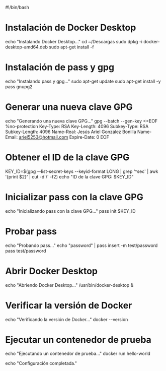 #!/bin/bash

# Instalación de Docker Desktop
echo "Instalando Docker Desktop..."
cd ~/Descargas
sudo dpkg -i docker-desktop-amd64.deb
sudo apt-get install -f

# Instalación de pass y gpg
echo "Instalando pass y gpg..."
sudo apt-get update
sudo apt-get install -y pass gnupg2

# Generar una nueva clave GPG
echo "Generando una nueva clave GPG..."
gpg --batch --gen-key <<EOF
%no-protection
Key-Type: RSA
Key-Length: 4096
Subkey-Type: RSA
Subkey-Length: 4096
Name-Real: Jesús Ariel González Bonilla
Name-Email: ariel5253@hotmail.com
Expire-Date: 0
EOF

# Obtener el ID de la clave GPG
KEY_ID=$(gpg --list-secret-keys --keyid-format LONG | grep '^sec' | awk '{print $2}' | cut -d'/' -f2)
echo "ID de la clave GPG: $KEY_ID"

# Inicializar pass con la clave GPG
echo "Inicializando pass con la clave GPG..."
pass init $KEY_ID

# Probar pass
echo "Probando pass..."
echo "password" | pass insert -m test/password
pass test/password

# Abrir Docker Desktop
echo "Abriendo Docker Desktop..."
/usr/bin/docker-desktop &

# Verificar la versión de Docker
echo "Verificando la versión de Docker..."
docker --version

# Ejecutar un contenedor de prueba
echo "Ejecutando un contenedor de prueba..."
docker run hello-world

echo "Configuración completada."
